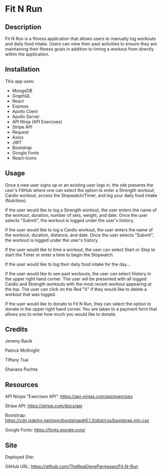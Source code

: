 # Fit N Run

## Description

Fit N Run is a fitness application that allows users to manually log workouts and daily food intake. Users can view their past activities to ensure they are maintaining their fitness goals in addition to timing a workout from directly within the application. 

## Installation

This app uses: 

- MongoDB
- GrqphQL
- React
- Express
- Apollo Client
- Apollo Server
- API Ninja (API Exercises)
- Stripe API
- Request
- Axios
- JWT
- Bootstrap 
- Google Fonts
- React-Icons 

## Usage

Once a new user signs up or an existing user logs in, the site presents the user's FitHub where one can select the option to enter a Strength workout, Cardio workout, access the Stopwatch/Timer, and log your daily food intake (Nutrition).


If the user would like to log a Strength workout, the user enters the name of the workout, duration, number of sets, weight, and date. Once the user selects "Submit", the workout is logged under the user's history. 


If the user would like to log a Cardio workout, the user enters the name of the workout, duration, distance, and date. Once the user selects "Submit", the workout is logged under the user's history. 


If the user would like to time a workout, the user can select Start or Stop to start the Timer or enter a time to begin the Stopwatch.


If the user would like to log their daily food intake for the day...

If the user would like to see past workouts, the user can select History in the upper right hand corner. The user will be presented with all logged Cardio and Strength workouts with the most recent workout appearing at the top. The user can click on the Red "X" if they would like to delete a workout that was logged. 

If the user would like to donate to Fit N Run, they can select the option to donate in the upper right hand corner. You are taken to a payment form that allows you to enter how much you would like to donate. 

## Credits

Jeremy Racik

Patrick McKnight

Tiffany Tsai

Shavana Puchta

## Resources

API Ninjas "Exercises API": https://api-ninjas.com/api/exercises

Stripe API: https://stripe.com/docs/api

Bootstrap: https://cdn.jsdelivr.net/npm/bootstrap@5.1.3/dist/css/bootstrap.min.css

Google Fonts: https://fonts.google.com/

## Site

Deployed Site:

GitHub URL: https://github.com/TheRealGeneParmesan/Fit-N-Run



